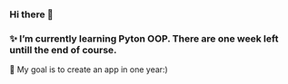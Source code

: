 ### Hi there 👋
### ✨ I’m currently learning Pyton OOP. There are one week left untill the end of course.
🌱 My goal is to create an app in one year:)
<!--
**Kuzzy89/Kuzzy89** is a ✨ _special_ ✨ repository because its `README.md` (this file) appears on your GitHub profile.

Here are some ideas to get you started:

- 🔭 I’m currently working on ...
- 🌱 I’m currently learning ...
- 👯 I’m looking to collaborate on ...
- 🤔 I’m looking for help with ...
- 💬 Ask me about ...
- 📫 How to reach me: ...
- 😄 Pronouns: ...
- ⚡ Fun fact: ...
-->
